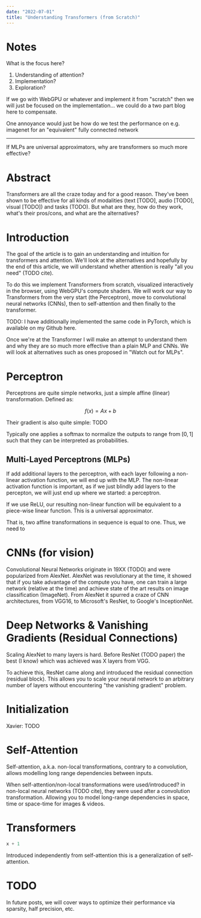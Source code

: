 ```yaml
---
date: "2022-07-01"
title: "Understanding Transformers (from Scratch)"
---
```


# Notes

What is the focus here?
1. Understanding of attention?
2. Implementation?
3. Exploration?

If we go with WebGPU or whatever and implement it from "scratch" then we will
just be focused on the implementation... we could do a two part blog here to
compensate.

One annoyance would just be how do we test the performance on e.g. imagenet for
an "equivalent" fully connected network

---


If MLPs are universal approximators, why are transformers so much more
effective?

# Abstract 

Transformers are all the craze today and for a good reason. They've been shown
to be effective for all kinds of modalities (text [TODO], audio [TODO], visual [TODO]) and tasks
(TODO). But
what are they, how do they work, what's their pros/cons, and
what are the alternatives?

# Introduction

The goal of the article is to gain an understanding and intuition for
transformers and attention. We'll look at the alternatives and hopefully by the
end of this article, we will understand whether attention is really "all you
need" (TODO cite).

To do this we implement Transformers from scratch, visualized interactively in
the browser, using WebGPU's compute shaders. We will work our way to
Transformers from the very start (the Perceptron), move to convolutional neural
networks (CNNs), then to self-attention and then finally to the transformer.

TODO: I have additionally implemented the same code in PyTorch, which is available on
my Github here.

Once we're at the Transformer I will make an attempt to understand them and why
they are so much more effective than a plain MLP and CNNs. We will look at
alternatives such as ones proposed in "Watch out for MLPs". 

# Perceptron 

Perceptrons are quite simple networks, just a simple affine (linear) transformation. Defined as:

$$
f(x) = Ax + b
$$

Their gradient is also quite simple: TODO

Typically one applies a softmax to normalize the outputs to range from $[0, 1]$
such that they can be interpreted as probabilities.


## Multi-Layed Perceptrons (MLPs)

If add additional layers to the perceptron, with each layer following a
non-linear activation function, we will end up with the MLP. The non-linear
activation function is important, as if we just blindly add layers to the
percepton, we will just end up where we started: a perceptron. 

If we use ReLU, our resulting non-linear function will be equivalent to a
piece-wise linear function. This is a universal approximator.

That is, two affine transformations in sequence is equal
to one. Thus, we need to 


# CNNs (for vision)

Convolutional Neural Networks originate in 19XX (TODO) and were popularized from
AlexNet. AlexNet was revolutionary at the time, it showed that if you take
advantage of the compute you have, one can train a large network (relative at
the time) and achieve state of the art results on image classification
(ImageNet). From AlexNet it spurred a craze of CNN architectures, from VGG16, to
Microsoft's ResNet, to Google's InceptionNet.


# Deep Networks & Vanishing Gradients (Residual Connections)

Scaling AlexNet to many layers is hard. Before ResNet (TODO paper) the best (I
know) which was achieved was X layers from VGG.

To achieve this, ResNet came along and introduced the residual connection
(residual block). This allows you to scale your neural network to an arbitrary
number of layers without encountering "the vanishing gradient" problem.

# Initialization

Xavier: TODO

# Self-Attention

Self-attention, a.k.a. non-local transformations, contrary to a convolution,
allows modelling long range dependencies between inputs. 

When self-attention/non-local transformations were used/introduced? in non-local
neural networks (TODO cite), they were used after a convolution transformation. Allowing you
to model long-range dependencies in space, time or space-time for images &
videos.


# Transformers

```python
x + 1
```

Introduced independently from self-attention this is a generalization of self-attention.



# TODO

In future posts, we will cover ways to optimize their performance via sparsity,
half precision, etc.
